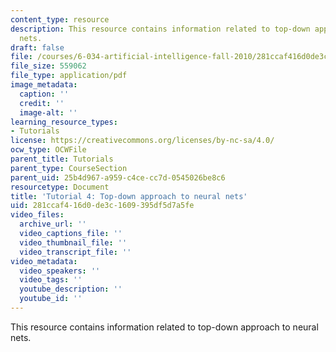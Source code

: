 ```yaml
---
content_type: resource
description: This resource contains information related to top-down approach to neural
  nets.
draft: false
file: /courses/6-034-artificial-intelligence-fall-2010/281ccaf416d0de3c1609395df5d7a5fe_MIT6_034F10_tutor04.pdf
file_size: 559062
file_type: application/pdf
image_metadata:
  caption: ''
  credit: ''
  image-alt: ''
learning_resource_types:
- Tutorials
license: https://creativecommons.org/licenses/by-nc-sa/4.0/
ocw_type: OCWFile
parent_title: Tutorials
parent_type: CourseSection
parent_uid: 25b4d967-a959-c4ce-cc7d-0545026be8c6
resourcetype: Document
title: 'Tutorial 4: Top-down approach to neural nets'
uid: 281ccaf4-16d0-de3c-1609-395df5d7a5fe
video_files:
  archive_url: ''
  video_captions_file: ''
  video_thumbnail_file: ''
  video_transcript_file: ''
video_metadata:
  video_speakers: ''
  video_tags: ''
  youtube_description: ''
  youtube_id: ''
---
```

This resource contains information related to top-down approach to neural nets.